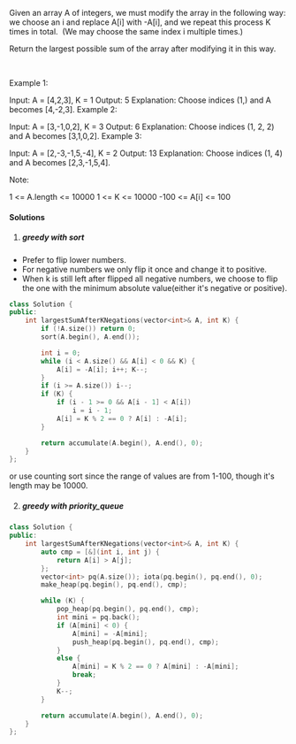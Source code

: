 Given an array A of integers, we must modify the array in the following way: we choose an i and replace A[i] with -A[i], and we repeat this process K times in total.  (We may choose the same index i multiple times.)

Return the largest possible sum of the array after modifying it in this way.

 

Example 1:

Input: A = [4,2,3], K = 1
Output: 5
Explanation: Choose indices (1,) and A becomes [4,-2,3].
Example 2:

Input: A = [3,-1,0,2], K = 3
Output: 6
Explanation: Choose indices (1, 2, 2) and A becomes [3,1,0,2].
Example 3:

Input: A = [2,-3,-1,5,-4], K = 2
Output: 13
Explanation: Choose indices (1, 4) and A becomes [2,3,-1,5,4].
 

Note:

1 <= A.length <= 10000
1 <= K <= 10000
-100 <= A[i] <= 100

#### Solutions

1. ##### greedy with sort

- Prefer to flip lower numbers.
- For negative numbers we only flip it once and change it to positive.
- When k is still left after flipped all negative numbers, we choose to flip the one with the minimum absolute value(either it's negative or positive).

```c++
class Solution {
public:
    int largestSumAfterKNegations(vector<int>& A, int K) {
        if (!A.size()) return 0;
        sort(A.begin(), A.end());

        int i = 0;
        while (i < A.size() && A[i] < 0 && K) {
            A[i] = -A[i]; i++; K--;
        }
        if (i >= A.size()) i--;
        if (K) {
            if (i - 1 >= 0 && A[i - 1] < A[i])
                i = i - 1;
            A[i] = K % 2 == 0 ? A[i] : -A[i];
        }

        return accumulate(A.begin(), A.end(), 0);
    }
};
```


or use counting sort since the range of values are from 1-100, though it's length may be 10000.

2. ##### greedy with priority_queue

```c++
class Solution {
public:
    int largestSumAfterKNegations(vector<int>& A, int K) {
        auto cmp = [&](int i, int j) {
            return A[i] > A[j];
        };
        vector<int> pq(A.size()); iota(pq.begin(), pq.end(), 0);
        make_heap(pq.begin(), pq.end(), cmp);

        while (K) {
            pop_heap(pq.begin(), pq.end(), cmp);
            int mini = pq.back();
            if (A[mini] < 0) {
                A[mini] = -A[mini];
                push_heap(pq.begin(), pq.end(), cmp); 
            }
            else {
                A[mini] = K % 2 == 0 ? A[mini] : -A[mini];
                break;
            }
            K--;
        }

        return accumulate(A.begin(), A.end(), 0);
    }
};
```